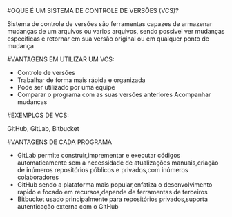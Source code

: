 #OQUE É UM SISTEMA DE CONTROLE DE VERSÕES (VCS)?

Sistema de controle de versões são ferramentas capazes de armazenar mudanças de um arquivos ou varios arquivos, sendo possivel ver mudanças especificas e retornar em sua versão original ou em qualquer ponto de mudança

#VANTAGENS EM UTILIZAR UM VCS:

- Controle de versões 
- Trabalhar de forma mais rápida e organizada 
- Pode ser utilizado por uma equipe 
- Comparar o programa com as suas versões anteriores Acompanhar mudanças

#EXEMPLOS DE VCS:

GitHub, GitLab, Bitbucket

#VANTAGENS DE CADA PROGRAMA

- GitLab permite construir,imprementar e executar códigos automaticamente sem a necessidade de atualizações manuais,criação de inúmeros repositórios públicos e privados,com inúmeros colaboradores
- GitHub sendo a plataforma mais popular,enfatiza o desenvolvimento rapido e focado em recursos,depende de ferramentas de terceiros
- Bitbucket usado principalmente para repositórios privados,suporta autenticação externa com o GitHub
